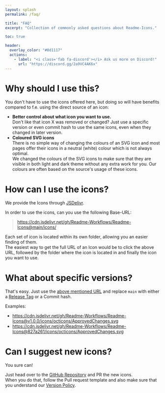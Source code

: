 ```yaml
---
layout: splash
permalink: /faq/

title: "FAQ"
excerpt: "Collection of commonly asked questions about Readme-Icons."

toc: true

header:
  overlay_color: "#0d1117"
  actions:
    - label: "<i class='fab fa-discord'></i> Ask us more on Discord!"
      url: "https://discord.gg/2a9VC4AK6x"
---
```


# Why should I use this?
You don't have to use the icons offered here, but doing so will have benefits compared to f.e. using the direct source of an icon:

- **Better control about what icon you want to use.**  
  Don't like that icon X was removed or changed? Just use a specific version or even commit hash to use the same icons, even when they changed in later version.
- **Coloured SVG icons**  
  There is no simple way of changing the colours of an SVG icon and most pages offer their icons in a neutral (white) colour which is not always optimal.  
  We changed the colours of the SVG icons to make sure that they are visible in both light and dark theme without any extra work for you. Our colours are often based on the source's usage of these icons.

# How can I use the icons?
We provide the Icons through [JSDelivr](https://jsdelivr.net).

In order to use the icons, can you use the following Base-URL:  
> https://cdn.jsdelivr.net/gh/Readme-Workflows/Readme-Icons@main/icons/

Each set of icon is located within its own folder, allowing you an easier finding of them.  
The easiest way to get the full URL of an Icon would be to click the above URL, followed by the folder where the icon is located in and finally the icon you want to use.

# What about specific versions?
That's easy. Just use the [above mentioned URL](#how-can-i-use-the-icons) and replace `main` with either a [Release Tag]() or a Commit hash.

Examples:

- https://cdn.jsdelivr.net/gh/Readme-Workflows/Readme-Icons@v1.0.0/icons/octicons/ApprovedChanges.svg
- https://cdn.jsdelivr.net/gh/Readme-Workflows/Readme-Icons@827a261/icons/octicons/ApprovedChanges.svg

# Can I suggest new icons?
You sure can!

Just head over to the [GitHub Repository](https://github.com/Readme-Workflows/Readme-Icons) and PR the new icons.  
When you do that, follow the Pull request template and also make sure that you understand our [Version Policy](https://github.com/Readme-Workflows/Readme-Icons/blob/main/VERSION_POLICY.md).